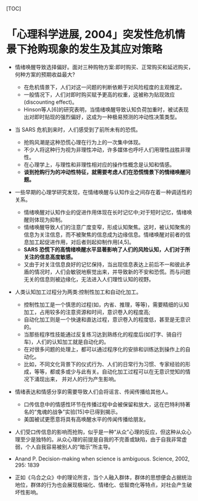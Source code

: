 [TOC]

# 「心理科学进展, 2004」突发性危机情景下抢购现象的发生及其应对策略

- 情绪唤醒导致选择偏好。面对三种购物方案:即时购买、正常购买和延迟购买，何种方案的预期收益最大?
  - 在危机情景下，人们对这一问题的判断依赖于对风险程度的主观推定。
  - 一般情况下，人们对即时购买赋予更高的权重，这被称为贴现效应(discounting effect)。
  - Hinson等人[6]的研究表明，当情绪唤醒导致认知负荷加重时，被试表现出对即时贴现的强烈偏好，这成为一种极易预测的冲动性决策类型。

- 当 SARS 危机到来时，人们感受到了前所未有的恐慌。
  - 抢购风潮是这种恐慌心理在行为上的一次集中体现。
  - 不少人将这种行为视为非理性冲动，许多媒体也呼吁人们用理性战胜非理性。
  - 在心理学上，与理性和非理性相对应的操作性概念是认知和情感。
  - **谈到抢购行为的冲动性特征，就需要考虑人们在恐慌情景下的情绪唤醒问题。**
- 一些早期的心理学研究发现，在情绪唤醒与认知作业之间存在着一种调适性的关系。
  - 情绪唤醒对认知作业的促进作用体现在长时记忆中;对于短时记忆，情绪唤醒则体现为抑制。
  - 情绪唤醒导致人们的注意广度变窄，形成认知聚焦。这时，被认知聚焦的信息为关注信息，而不被聚焦的信息成为边缘信息。情绪唤醒对前者的信息加工起促进作用，对后者则起抑制作用[4,5]。
  - **SARS 恐慌下的高情绪唤醒水平显著影响了人们的风险认知，人们对于所关注的信息高度敏感。**
  - 又由于对关注信息良好的记忆保持，当出现信息表达上前后不一和彼此矛盾的情况时，人们会敏锐地察觉出来，并导致新的不安和恐慌。而与问题无关的信息则被边缘化，无法进入人们理性认知的视野。

- 人类认知加工过程分为两类:控制性加工和自动化加工。
  - 控制性加工是一个慎思的过程(如，内省、推理，等等)，需要精细的认知加工，占用较多的注意资源和时间，意识卷入的程度高;
  - 自动化加工则是一个快速和直达过程，意识卷入的程度低，甚至是无意识的。
  - 当那些程序性技能通过反复练习达到熟练化的程度后(如打字、骑自行车)，人们的认知加工就是自动化的。
  - 在对很多问题的处理上，都可以通过程序化的安排和训练达到操作上的自动化。
  - 比如，不同文化背景下的仪式行为、人们的日常行为习惯、专家经验的形成，等等，都或多或少与此有关。自动化加工过程可以在无意识觉知的情况下涌现出来，
    并对人的行为产生影响。
- 情绪表达和情感分享的需要导致人们会将谣言、传闻传播给其他人。
  - 口传信息中的情感性环节在传播过程中会被保留和放大，这在巴特利特著名的“鬼魂的战争”实验[15]中已得到揭示。
  - 美国被试更愿意将具有高唤醒水平的传闻传播给朋友。
- 人们受口传信息的影响而抢购，似乎是一种“从众”心理的反应，但这种从众心理至少是独特的。从众心理的前提是自我的不完善或缺陷，由于自我非常虚弱，个人自我容易被别人的“暗示”所主导。



- Anand P. Decision-making when science is ambiguous. Science, 2002, 295: 1839
- 正如《乌合之众》中的理论所言，当个人融入群体，群体的思想便会占据统治地位，群体的行为也会展现极端化、情绪化、低智商化等特点，对社会产生破坏性影响。